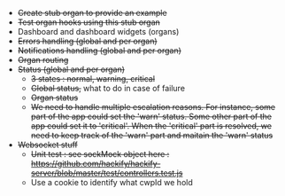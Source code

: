 * ~~Create stub organ to provide an example~~
* ~~Test organ hooks using this stub organ~~
* Dashboard and dashboard widgets (organs)
* ~~Errors handling (global and per organ)~~
* ~~Notifications handling (global and per organ)~~
* ~~Organ routing~~
* ~~Status (global and per organ)~~
  * ~~3 states : normal, warning, critical~~
  * ~~Global status,~~ what to do in case of failure
  * ~~Organ status~~
  * ~~We need to handle multiple escalation reasons. For instance, some part of the app could set the 'warn' status. Some other part of the app could set it to 'critical'. When the 'critical' part is resolved, we need to keep track of the 'warn' part and maitain the 'warn' status~~
* ~~Websocket stuff~~
  * ~~Unit test : see sockMock object here : https://github.com/hackify/hackify-server/blob/master/test/controllers.test.js~~
  * Use a cookie to identify what cwpId we hold
